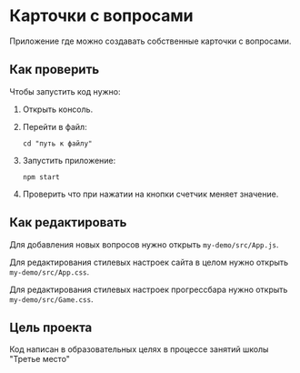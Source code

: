 # Карточки с вопросами

Приложение где можно создавать собственные карточки с вопросами.

## Как проверить

Чтобы запустить код нужно:

1. Открыть консоль.
1. Перейти в файл:
    ```
    cd "путь к файлу"
    ```

1. Запустить приложение:
    ```
    npm start
    ```
1. Проверить что при нажатии на кнопки счетчик меняет значение.

## Как редактировать

Для добавления новых вопросов нужно открыть `my-demo/src/App.js`.

Для редактирования стилевых настроек сайта в целом нужно открыть `my-demo/src/App.css`.

Для редактирования стилевых настроек прогрессбара нужно открыть `my-demo/src/Game.css`.

## Цель проекта

Код написан в образовательных целях в процессе занятий школы "Третье место"